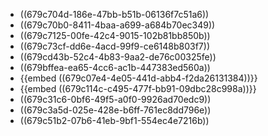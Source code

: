 - ((679c704d-186e-47bb-b51b-06136f7c51a6))
- ((679c70b0-8411-4baa-a699-a684b70ec349))
- ((679c7125-00fe-42c4-9015-102b81bb850b))
- ((679c73cf-dd6e-4acd-99f9-ce6148b803f7))
- ((679cd43b-52c4-4b83-9aa2-de76c00325fe))
- ((679bffea-ea65-4cc6-ac1b-447383ed560a))
- {{embed ((679c07e4-4e05-441d-abb4-f2da26131384))}}
- {{embed ((679c114c-c495-477f-bb91-09dbc28c998a))}}
- ((679c31c6-0bf6-49f5-a0f0-9926ad70edc9))
- ((679c3a5d-025e-428e-b6ff-761ec8dd796e))
- ((679c51b2-07b6-41eb-9bf1-554ec4e7216b))